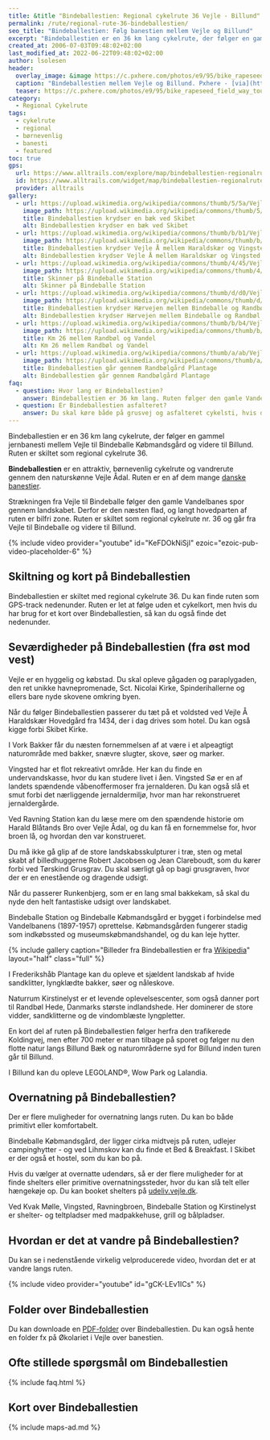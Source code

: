 ```yaml
---
title: &title "Bindeballestien: Regional cykelrute 36 Vejle - Billund"
permalink: /rute/regional-rute-36-bindeballestien/
seo_title: "Bindeballestien: Følg banestien mellem Vejle og Billund"
excerpt: "Bindeballestien er en 36 km lang cykelrute, der følger en gammel banesti mellem Vejle til Bindeballe Købmandsgård og videre til Billund. Ruten er skiltet som regional cykelrute 36."
created_at: 2006-07-03T09:48:02+02:00
last_modified_at: 2022-06-22T09:48:02+02:00
author: lsolesen
header:
  overlay_image: &image https://c.pxhere.com/photos/e9/95/bike_rapeseed_field_way_tour_tourism_nature_the_cultivation_of-877564.jpg!d
  caption: "Bindeballestien mellem Vejle og Billund. Pxhere - [via](https://pxhere.com/da/photo/877564)"
  teaser: https://c.pxhere.com/photos/e9/95/bike_rapeseed_field_way_tour_tourism_nature_the_cultivation_of-877564.jpg!d
category:
  - Regional Cykelrute
tags:
  - cykelrute
  - regional
  - børnevenlig
  - banesti
  - featured
toc: true
gps:
  url: https://www.alltrails.com/explore/map/bindeballestien-regionalrute-36-the-bindeballestien-route-regional-route-no-36--3
  id: https://www.alltrails.com/widget/map/bindeballestien-regionalrute-36-the-bindeballestien-route-regional-route-no-36--3
  provider: alltrails
gallery:
  - url: https://upload.wikimedia.org/wikipedia/commons/thumb/5/5a/VejleVandelGrindsted15B%C3%A6kSkibet.JPG/1024px-VejleVandelGrindsted15B%C3%A6kSkibet.JPG
    image_path: https://upload.wikimedia.org/wikipedia/commons/thumb/5/5a/VejleVandelGrindsted15B%C3%A6kSkibet.JPG/1024px-VejleVandelGrindsted15B%C3%A6kSkibet.JPG
    title: Bindeballestien krydser en bæk ved Skibet
    alt: Bindeballestien krydser en bæk ved Skibet
  - url: https://upload.wikimedia.org/wikipedia/commons/thumb/b/b1/VejleVandelGrindsted27Vejle%C3%85Bro.JPG/1024px-VejleVandelGrindsted27Vejle%C3%85Bro.JPG
    image_path: https://upload.wikimedia.org/wikipedia/commons/thumb/b/b1/VejleVandelGrindsted27Vejle%C3%85Bro.JPG/1024px-VejleVandelGrindsted27Vejle%C3%85Bro.JPG
    title: Bindeballestien krydser Vejle Å mellem Haraldskær og Vingsted
    alt: Bindeballestien krydser Vejle Å mellem Haraldskær og Vingsted
  - url: https://upload.wikimedia.org/wikipedia/commons/thumb/4/45/VejleVandelGrindsted46BindeballeStationS%C3%98.JPG/1024px-VejleVandelGrindsted46BindeballeStationS%C3%98.JPG
    image_path: https://upload.wikimedia.org/wikipedia/commons/thumb/4/45/VejleVandelGrindsted46BindeballeStationS%C3%98.JPG/1024px-VejleVandelGrindsted46BindeballeStationS%C3%98.JPG
    title: Skinner på Bindeballe Station
    alt: Skinner på Bindeballe Station
  - url: https://upload.wikimedia.org/wikipedia/commons/thumb/d/d0/VejleVandelGrindsted56H%C3%A6rvejenS.JPG/1024px-VejleVandelGrindsted56H%C3%A6rvejenS.JPG
    image_path: https://upload.wikimedia.org/wikipedia/commons/thumb/d/d0/VejleVandelGrindsted56H%C3%A6rvejenS.JPG/1024px-VejleVandelGrindsted56H%C3%A6rvejenS.JPG
    title: Bindeballestien krydser Hærvejen mellem Bindeballe og Randbøl
    alt: Bindeballestien krydser Hærvejen mellem Bindeballe og Randbøl
  - url: https://upload.wikimedia.org/wikipedia/commons/thumb/b/b4/VejleVandelGrindsted62Km26.JPG/1024px-VejleVandelGrindsted62Km26.JPG
    image_path: https://upload.wikimedia.org/wikipedia/commons/thumb/b/b4/VejleVandelGrindsted62Km26.JPG/1024px-VejleVandelGrindsted62Km26.JPG
    title: Km 26 mellem Randbøl og Vandel
    alt: Km 26 mellem Randbøl og Vandel
  - url: https://upload.wikimedia.org/wikipedia/commons/thumb/a/ab/VejleVandelGrindsted65Randb%C3%B8lg%C3%A5rdPlantage2.JPG/1024px-VejleVandelGrindsted65Randb%C3%B8lg%C3%A5rdPlantage2.JPG
    image_path: https://upload.wikimedia.org/wikipedia/commons/thumb/a/ab/VejleVandelGrindsted65Randb%C3%B8lg%C3%A5rdPlantage2.JPG/1024px-VejleVandelGrindsted65Randb%C3%B8lg%C3%A5rdPlantage2.JPG
    title: Bindeballestien går gennem Randbølgård Plantage
    alt: Bindeballestien går gennem Randbølgård Plantage
faq:
  - question: Hvor lang er Bindeballestien?
    answer: Bindeballestien er 36 km lang. Ruten følger den gamle Vandelbane gennem landskabet, så ruten er næsten flad, og ruten er skærmet for biler.
  - question: Er Bindeballestien asfalteret?
    answer: Du skal køre både på grusvej og asfalteret cykelsti, hvis du vælger at køre på Bindeballestien. Hele stien er let fremkommelig og passagerne med grus er stadig fine cykelveje. Regional rute 36 er asfalteret fra Vejle til Ravningbroen og igen fra Frederikshåb Plantage i lange strækninger mod Billund. Ruten er skiltet hele vejen.
---
```


Bindeballestien er en 36 km lang cykelrute, der følger en gammel jernbanesti mellem Vejle til Bindeballe Købmandsgård og videre til Billund. Ruten er skiltet som regional cykelrute 36.

**Bindeballestien** er en attraktiv, børnevenlig cykelrute og vandrerute gennem den naturskønne Vejle Ådal. Ruten er en af dem mange [danske banestier](/banestier-i-danmark/).

Strækningen fra Vejle til Bindeballe følger den gamle Vandelbanes spor gennem landskabet. Derfor er den næsten flad, og langt hovedparten af ruten er bilfri zone. Ruten er skiltet som regional cykelrute nr. 36 og går fra Vejle til Bindeballe og videre til Billund.

{% include video provider="youtube" id="KeFDOkNiSjI" ezoic="ezoic-pub-video-placeholder-6" %}

## Skiltning og kort på Bindeballestien

Bindeballestien er skiltet med regional cykelrute 36. Du kan finde ruten som GPS-track nedenunder. Ruten er let at følge uden et cykelkort, men hvis du har brug for et kort over Bindeballestien, så kan du også finde det nedenunder.

## Seværdigheder på Bindeballestien (fra øst mod vest)

Vejle er en hyggelig og købstad. Du skal opleve gågaden og paraplygaden, den ret unikke havnepromenade, Sct. Nicolai Kirke, Spinderihallerne og ellers bare nyde skovene omkring byen.

Når du følger Bindeballestien passerer du tæt på et voldsted ved Vejle Å Haraldskær Hovedgård fra 1434, der i dag drives som hotel. Du kan også kigge forbi Skibet Kirke.

I Vork Bakker får du næsten fornemmelsen af at være i et alpeagtigt naturområde med bakker, snævre slugter, skove, søer og marker.

Vingsted har et flot rekreativt område. Her kan du finde en undervandskasse, hvor du kan studere livet i åen. Vingsted Sø er en af landets spændende våbenoffermoser fra jernalderen. Du kan også slå et smut forbi det nærliggende jernaldermiljø, hvor man har rekonstrueret jernaldergårde.

Ved Ravning Station kan du læse mere om den spændende historie om Harald Blåtands Bro over Vejle Ådal, og du kan få en fornemmelse for, hvor broen lå, og hvordan den var konstrueret.

Du må ikke gå glip af de store landskabsskulpturer i træ, sten og metal skabt af billedhuggerne Robert Jacobsen og Jean Clareboudt, som du kører forbi ved Tørskind Grusgrav. Du skal særligt gå op bagi grusgraven, hvor der er en enestående og dragende udsigt.

Når du passerer Runkenbjerg, som er en lang smal bakkekam, så skal du nyde den helt fantastiske udsigt over landskabet.

Bindeballe Station og Bindeballe Købmandsgård er bygget i forbindelse med Vandelbanens (1897-1957) oprettelse. Købmandsgården fungerer stadig som indkøbssted og museumskøbmandshandel, og du kan leje hytter.

{% include gallery caption="Billeder fra Bindeballestien er fra [Wikipedia](https://da.wikipedia.org/wiki/Vejle-Vandel-Grindsted_Jernbane)" layout="half" class="full" %}

I Frederikshåb Plantage kan du opleve et sjældent landskab af hvide sandklitter, lyngklædte bakker, søer og nåleskove.

Naturrum Kirstinelyst er et levende oplevelsescenter, som også danner port til Randbøl Hede, Danmarks største indlandshede. Her dominerer de store vidder, sandklitterne og de vindomblæste lyngpletter.

En kort del af ruten på Bindeballestien følger herfra den trafikerede Koldingvej, men efter 700 meter er man tilbage på sporet og følger nu den flotte natur langs Billund Bæk og naturområderne syd for Billund inden turen går til Billund.

I Billund kan du opleve LEGOLAND®, Wow Park og Lalandia.

## Overnatning på Bindeballestien?

Der er flere muligheder for overnatning langs ruten. Du kan bo både primitivt eller komfortabelt.

Bindeballe Købmandsgård, der ligger cirka midtvejs på ruten, udlejer campinghytter - og ved Lihmskov kan du finde et Bed & Breakfast. I Skibet er der også et hostel, som du kan bo på.

Hvis du vælger at overnatte udendørs, så er der flere muligheder for at finde shelters eller primitive overnatningssteder, hvor du kan slå telt eller hængekøje op. Du kan booket shelters på [udeliv.vejle.dk](https://udeliv.vejle.dk/).

Ved Kvak Mølle, Vingsted, Ravningbroen, Bindeballe Station og Kirstinelyst er shelter- og teltpladser med madpakkehuse, grill og bålpladser.

## Hvordan er det at vandre på Bindeballestien?

Du kan se i nedenstående virkelig velproducerede video, hvordan det er at vandre langs ruten.

{% include video provider="youtube" id="gCK-LEv1ICs" %}

## Folder over Bindeballestien

Du kan downloade en [PDF-folder](http://www.okolariet.dk/media/345467/bindeballeinfotavle_juni_2016_1_lav.pdf) over Bindeballestien. Du kan også hente en folder fx på Økolariet i Vejle over banestien.

## Ofte stillede spørgsmål om Bindeballestien

{% include faq.html %}

## Kort over Bindeballestien

{% include maps-ad.md %}
